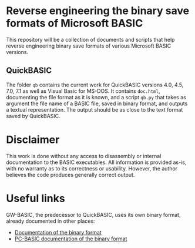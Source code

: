 # Reverse engineering the binary save formats of Microsoft BASIC

This repository will be a collection of documents and scripts that help reverse engineering binary save formats of various Microsoft BASIC versions.

## QuickBASIC

The folder `qb` contains the current work for QuickBASIC versions 4.0, 4.5, 7.0, 7.1 as well as Visual Basic for MS-DOS.
It contains `doc.html`, documenting the file format as it is known, and a script `qb.py` that takes as argument the file name of a BASIC file, saved in binary format, and outputs a textual representation.
The output should be as close to the text format saved by QuickBASIC.

# Disclaimer

This work is done without any access to disassembly or internal documentation to the BASIC executables.
All information is provided as-is, with no warranty as to its correctness or usability.
However, the author believes the code produces generally correct output.

# Useful links

GW-BASIC, the predecessor to QuickBASIC, uses its own binary format, already documented in other places:
* [Documentation of the binary format](http://www.chebucto.ns.ca/~af380/GW-BASIC-tokens.html)
* [PC-BASIC documentation of the binary format](http://robhagemans.github.io/pcbasic/doc/2.0/#technical)

